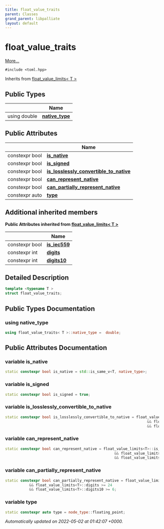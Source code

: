 ```yaml
---
title: float_value_traits
parent: Classes
grand_parent: libpalliate
layout: default
---
```


# float_value_traits



 [More...](#detailed-description)


`#include <toml.hpp>`

Inherits from [float_value_limits< T >](/libpalliate/generated/Classes/structfloat__value__limits)

## Public Types

|                | Name           |
| -------------- | -------------- |
| using double | **[native_type](/libpalliate/generated/Classes/structfloat__value__traits#using-native-type)**  |

## Public Attributes

|                | Name           |
| -------------- | -------------- |
| constexpr bool | **[is_native](/libpalliate/generated/Classes/structfloat__value__traits#variable-is-native)**  |
| constexpr bool | **[is_signed](/libpalliate/generated/Classes/structfloat__value__traits#variable-is-signed)**  |
| constexpr bool | **[is_losslessly_convertible_to_native](/libpalliate/generated/Classes/structfloat__value__traits#variable-is-losslessly-convertible-to-native)**  |
| constexpr bool | **[can_represent_native](/libpalliate/generated/Classes/structfloat__value__traits#variable-can-represent-native)**  |
| constexpr bool | **[can_partially_represent_native](/libpalliate/generated/Classes/structfloat__value__traits#variable-can-partially-represent-native)**  |
| constexpr auto | **[type](/libpalliate/generated/Classes/structfloat__value__traits#variable-type)**  |

## Additional inherited members

**Public Attributes inherited from [float_value_limits< T >](/libpalliate/generated/Classes/structfloat__value__limits)**

|                | Name           |
| -------------- | -------------- |
| constexpr bool | **[is_iec559](/libpalliate/generated/Classes/structfloat__value__limits#variable-is-iec559)**  |
| constexpr int | **[digits](/libpalliate/generated/Classes/structfloat__value__limits#variable-digits)**  |
| constexpr int | **[digits10](/libpalliate/generated/Classes/structfloat__value__limits#variable-digits10)**  |


## Detailed Description

```cpp
template <typename T >
struct float_value_traits;
```

## Public Types Documentation

### using native_type

```cpp
using float_value_traits< T >::native_type =  double;
```


## Public Attributes Documentation

### variable is_native

```cpp
static constexpr bool is_native = std::is_same_v<T, native_type>;
```


### variable is_signed

```cpp
static constexpr bool is_signed = true;
```


### variable is_losslessly_convertible_to_native

```cpp
static constexpr bool is_losslessly_convertible_to_native = float_value_limits<T>::is_iec559
																 && float_value_limits<T>::digits <= 53
																 && float_value_limits<T>::digits10 <= 15;
```


### variable can_represent_native

```cpp
static constexpr bool can_represent_native = float_value_limits<T>::is_iec559
												  && float_value_limits<T>::digits >= 53	
												  && float_value_limits<T>::digits10 >= 15;
```


### variable can_partially_represent_native

```cpp
static constexpr bool can_partially_represent_native = float_value_limits<T>::is_iec559				 
		   && float_value_limits<T>::digits >= 24			 
		   && float_value_limits<T>::digits10 >= 6;
```


### variable type

```cpp
static constexpr auto type = node_type::floating_point;
```



_Automatically updated on 2022-05-02 at 01:42:07 +0000._